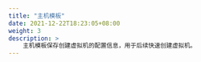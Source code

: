 ```yaml
---
title: "主机模板"
date: 2021-12-22T18:23:05+08:00
weight: 3
description: >
    主机模板保存创建虚拟机的配置信息，用于后续快速创建虚拟机。
---
```


